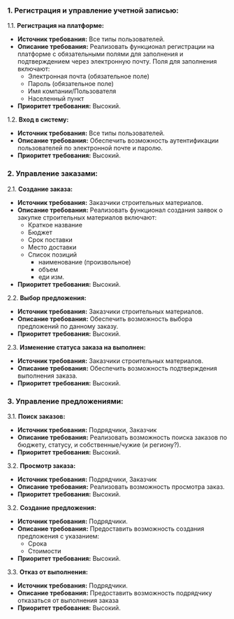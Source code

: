 ### 1. Регистрация и управление учетной записью:

1.1. **Регистрация на платформе:**

- **Источник требования:** Все типы пользователей.
- **Описание требования:** Реализовать функционал регистрации на платформе с обязательными полями для заполнения и
  подтверждением через электронную почту. Поля для заполнения включают:
    - Электронная почта (обязательное поле)
    - Пароль (обязательное поле)
    - Имя компании/Пользователя
    - Населенный пункт
- **Приоритет требования:** Высокий.

1.2. **Вход в систему:**

- **Источник требования:** Все типы пользователей.
- **Описание требования:** Обеспечить возможность аутентификации пользователей по электронной почте и паролю.
- **Приоритет требования:** Высокий.

### 2. Управление заказами:

2.1. **Создание заказа:**

- **Источник требования:** Заказчики строительных материалов.
- **Описание требования:** Реализовать функционал создания заявок о закупке строительных материалов
  включают:
    - Краткое название
    - Бюджет
    - Срок поставки
    - Место доставки
    - Список позиций
      - наименование (произвольное)
      - объем
      - еди изм.
- **Приоритет требования:** Высокий.

2.2. **Выбор предложения:**

- **Источник требования:** Заказчики строительных материалов.
- **Описание требования:** Обеспечить возможность выбора предложений по данному заказу.
- **Приоритет требования:** Высокий.

2.3. **Изменение статуса заказа на выполнен:**

- **Источник требования:** Заказчики строительных материалов.
- **Описание требования:** Обеспечить возможность подтверждения выполнения заказа.
- **Приоритет требования:** Высокий.


### 3. Управление предложениями:

3.1. **Поиск заказов:**

- **Источник требования:** Подрядчики, Заказчик
- **Описание требования:** Реализовать возможность поиска заказов по бюджету, статусу, и собственные/чужие (и региону?).
- **Приоритет требования:** Высокий.

3.2. **Просмотр заказа:**

- **Источник требования:** Подрядчики, Заказчик
- **Описание требования:** Реализовать возможность просмотра заказ.
- **Приоритет требования:** Высокий.

3.2. **Создание предложения:**

- **Источник требования:** Подрядчики.
- **Описание требования:** Предоставить возможность создания предложения с указанием:
  - Срока
  - Стоимости
- **Приоритет требования:** Высокий.

3.3. **Отказ от выполнения:**

- **Источник требования:** Подрядчики.
- **Описание требования:** Предоставить возможность подрядчику отказаться от выполнения заказа
- **Приоритет требования:** Высокий.

